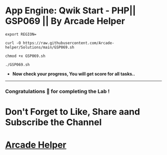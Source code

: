 # App Engine: Qwik Start - PHP|| GSP069 || By Arcade Helper
```
export REGION=
```
```
curl -O https://raw.githubusercontent.com/Arcade-helper/Solutions/main/GSP069.sh

chmod +x GSP069.sh

./GSP069.sh
```

* **Now check your progress, You will get score for all tasks..**
---

### Congratulations 🎉 for completing the Lab !

# Don't Forget to Like, Share aand Subscribe the Channel

# [Arcade Helper](https://www.youtube.com/@ArcadeHelper1418)
